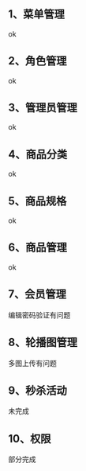 ## 1、菜单管理

ok

## 2、角色管理

ok

## 3、管理员管理

ok

## 4、商品分类

ok

## 5、商品规格

ok

## 6、商品管理

ok

## 7、会员管理

编辑密码验证有问题

## 8、轮播图管理

多图上传有问题

## 9、秒杀活动

未完成

## 10、权限

部分完成









